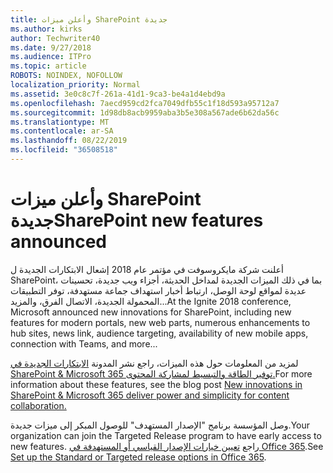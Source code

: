 ```yaml
---
title: وأعلن ميزات SharePoint جديدة
ms.author: kirks
author: Techwriter40
ms.date: 9/27/2018
ms.audience: ITPro
ms.topic: article
ROBOTS: NOINDEX, NOFOLLOW
localization_priority: Normal
ms.assetid: 3e0c8c7f-261a-41d1-9ca3-be4a1d4ebd9a
ms.openlocfilehash: 7aecd959cd2fca7049dfb55c1f18d593a95712a7
ms.sourcegitcommit: 1d98db8acb9959aba3b5e308a567ade6b62da56c
ms.translationtype: MT
ms.contentlocale: ar-SA
ms.lasthandoff: 08/22/2019
ms.locfileid: "36508518"
---
```

# <a name="sharepoint-new-features-announced"></a><span data-ttu-id="fef39-102">وأعلن ميزات SharePoint جديدة</span><span class="sxs-lookup"><span data-stu-id="fef39-102">SharePoint new features announced</span></span>

<span data-ttu-id="fef39-103">أعلنت شركة مايكروسوفت في مؤتمر عام 2018 إشعال الابتكارات الجديدة ل SharePoint، بما في ذلك الميزات الجديدة لمداخل الحديثة، أجزاء ويب جديدة، تحسينات عديدة لمواقع لوحة الوصل، ارتباط أخبار استهداف جماعة مستهدفة، توفر التطبيقات المحمولة الجديدة، الاتصال الفرق، والمزيد...</span><span class="sxs-lookup"><span data-stu-id="fef39-103">At the Ignite 2018 conference, Microsoft announced new innovations for SharePoint, including new features for modern portals, new web parts, numerous enhancements to hub sites, news link, audience targeting, availability of new mobile apps, connection with Teams, and more...</span></span>
  
<span data-ttu-id="fef39-104">لمزيد من المعلومات حول هذه الميزات، راجع نشر المدونة [الابتكارات الجديدة في SharePoint &amp; Microsoft 365 توفير الطاقة والتبسيط لمشاركة المحتوى.](https://go.microsoft.com/fwlink/?linkid=2026502)</span><span class="sxs-lookup"><span data-stu-id="fef39-104">For more information about these features, see the blog post [New innovations in SharePoint &amp; Microsoft 365 deliver power and simplicity for content collaboration.](https://go.microsoft.com/fwlink/?linkid=2026502)</span></span>
  
<span data-ttu-id="fef39-105">وصل المؤسسة برنامج "الإصدار المستهدف" للوصول المبكر إلى ميزات جديدة.</span><span class="sxs-lookup"><span data-stu-id="fef39-105">Your organization can join the Targeted Release program to have early access to new features.</span></span> <span data-ttu-id="fef39-106">راجع [تعيين خيارات الإصدار القياسي أو المستهدفة في Office 365](https://docs.microsoft.com/office365/admin/manage/release-options-in-office-365).</span><span class="sxs-lookup"><span data-stu-id="fef39-106">See [Set up the Standard or Targeted release options in Office 365](https://docs.microsoft.com/office365/admin/manage/release-options-in-office-365).</span></span>
